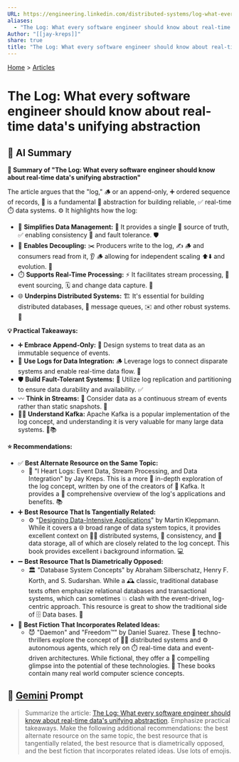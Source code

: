 ```yaml
---
URL: https://engineering.linkedin.com/distributed-systems/log-what-every-software-engineer-should-know-about-real-time-datas-unifying
aliases:
  - "The Log: What every software engineer should know about real-time data's unifying abstraction"
Author: "[[jay-kreps]]"
share: true
title: "The Log: What every software engineer should know about real-time data's unifying abstraction"
---
```

[Home](../index.md) > [Articles](./index.md)  
# The Log: What every software engineer should know about real-time data's unifying abstraction  
  
## 🤖 AI Summary  
**📖 Summary of "The Log: What every software engineer should know about real-time data's unifying abstraction"**  
  
The article argues that the "log," 🪵 or an append-only, ➕ ordered sequence of records, 📝 is a fundamental 🔑 abstraction for building reliable, ✅ real-time ⏱️ data systems. ⚙️ It highlights how the log:  
  
* 🧩 **Simplifies Data Management:** 🧮 It provides a single 🥇 source of truth, ✅ enabling consistency 🤝 and fault tolerance. 🛡️  
* 🔗 **Enables Decoupling:** ✂️ Producers write to the log, ✍️ 🪵 and consumers read from it, 👂 🪵 allowing for independent scaling ⬆️⬇️ and evolution. 🧬  
* ⏱️ **Supports Real-Time Processing:** ⚡ It facilitates stream processing, 🌊 event sourcing, 🗓️ and change data capture. 📸  
* 🌐 **Underpins Distributed Systems:** 🏗️ It's essential for building distributed databases, 💾 message queues, ✉️ and other robust systems. 💪  
  
**💡 Practical Takeaways:**  
  
* ➕ **Embrace Append-Only:** 🧱 Design systems to treat data as an immutable sequence of events.  
* 🔗 **Use Logs for Data Integration:** 🪵 Leverage logs to connect disparate systems and enable real-time data flow. 🌊  
* 🛡️ **Build Fault-Tolerant Systems:** 🔁 Utilize log replication and partitioning to ensure data durability and availability. ✅  
* 〰️ **Think in Streams:** 🌊 Consider data as a continuous stream of events rather than static snapshots. 📸  
* 🧑‍💻 **Understand Kafka:** Apache Kafka is a popular implementation of the log concept, and understanding it is very valuable for many large data systems. 🚀📚  
  
**⭐ Recommendations:**  
  
* ✅ **Best Alternate Resource on the Same Topic:**  
    * 💖 "I Heart Logs: Event Data, Stream Processing, and Data Integration" by Jay Kreps. This is a more 🧐 in-depth exploration of the log concept, written by one of the creators of 🐘 Kafka. It provides a 💯 comprehensive overview of the log's applications and benefits. 📚  
* ➕ **Best Resource That Is Tangentially Related:**  
    * ⚙️ "[Designing Data-Intensive Applications](../books/designing-data-intensive-applications.md)" by Martin Kleppmann. While it covers a 🌐 broad range of data system topics, it provides excellent context on 👯‍♀️ distributed systems, 🤝 consistency, and 💾 data storage, all of which are closely related to the log concept. This book provides excellent ℹ️ background information. 💻  
* ➖ **Best Resource That Is Diametrically Opposed:**  
    * 🏛️ "Database System Concepts" by Abraham Silberschatz, Henry F. Korth, and S. Sudarshan. While a 🕰️ classic, traditional database texts often emphasize relational databases and transactional systems, which can sometimes 💥 clash with the event-driven, log-centric approach. This resource is great to show the traditional side of 🗄️ Data bases. 💾  
* 📖 **Best Fiction That Incorporates Related Ideas:**  
    * 😈 "Daemon" and "Freedom™" by Daniel Suarez. These 🤖 techno-thrillers explore the concept of 👯‍♀️ distributed systems and ⚙️ autonomous agents, which rely on ⏱️ real-time data and event-driven architectures. While fictional, they offer a 🤩 compelling glimpse into the potential of these technologies. 🤖 These books contain many real world computer science concepts.  
  
## 💬 [Gemini](https://Gemini.google.com) Prompt  
> Summarize the article: [The Log: What every software engineer should know about real-time data's unifying abstraction](https://engineering.linkedin.com/distributed-systems/log-what-every-software-engineer-should-know-about-real-time-datas-unifying). Emphasize practical takeaways. Make the following additional recommendations: the best alternate resource on the same topic, the best resource that is tangentially related, the best resource that is diametrically opposed, and the best fiction that incorporates related ideas. Use lots of emojis.